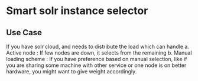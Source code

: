# Smart solr instance selector 

## Use Case ## 

If you have solr cloud, and needs to distribute the load which can handle 
a. Active node : If few nodes are down, it selects from the remaining
b. Manual loading scheme : If you have preference based on manual selection, like if you 
are sharing some machine with other service or one node is on better hardware, you might want to give 
weight accordingly.